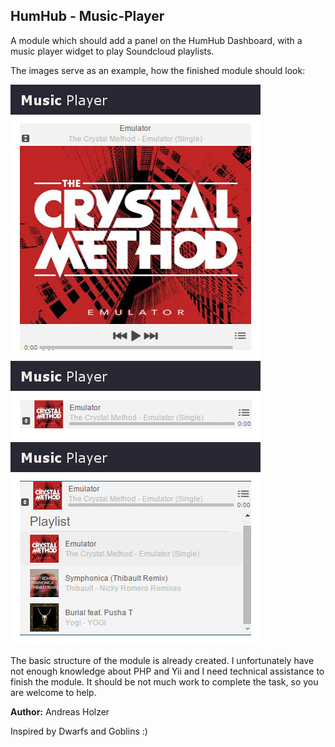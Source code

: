 ## HumHub - Music-Player

A module which should add a panel on the HumHub Dashboard, with a music player widget to play Soundcloud playlists.

The images serve as an example, how the finished module should look:

![folders](https://github.com/WebCrew/HumHub-Music-Player/blob/master/hh_player2.jpg?raw=true "folder structure")
![folders](https://github.com/WebCrew/HumHub-Music-Player/blob/master/hh_player3.jpg?raw=true "folder structure")
![folders](https://github.com/WebCrew/HumHub-Music-Player/blob/master/hh_player.jpg?raw=true "folder structure")

The basic structure of the module is already created. I unfortunately have not enough knowledge about PHP and Yii and I need technical assistance to finish the module. It should be not much work to complete the task, so you are welcome to help.

__Author:__ Andreas Holzer

Inspired by Dwarfs and Goblins :)
